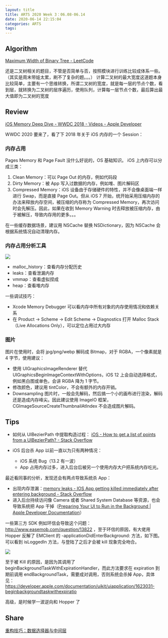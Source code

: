 ```yaml
---
layout: title
title: ARTS 2020 Week 3：06.08-06.14
date: 2020-06-14 22:15:04
categories: ARTS
tags:
---
```

## Algorithm
[Maximum Width of Binary Tree - LeetCode](https://leetcode.com/problems/maximum-width-of-binary-tree/)

还是二叉树相关的题目，不管是否简单与否，按照模块进行训练比较成体系一些。（其实是周末带娃太累，刷不了复杂的题。。。）
计算二叉树的最大宽度这道题本身比较简单，主要有一个思维转换，所谓二叉树的宽度，就是每一层的节点个数，看到层，就转换为二叉树的层序遍历，使用队列，计算每一层节点个数，最后算出最大值即为二叉树的宽度

## Review
[iOS Memory Deep Dive - WWDC 2018 - Videos - Apple Developer](https://developer.apple.com/videos/play/wwdc2018/416/)

WWDC 2020 要来了，看了下 2018 年关于 iOS 内存的一个 Session：
### 内存占用
Pages Memory 和 Page Fault 没什么好说的，OS 基础知识。
iOS 上内存可以分成三类：
1. Clean Memory：可以 Page Out 的内存，例如代码段
2. Dirty Memory：被 App 写入过数据的内存，例如堆、图片解码区
3. Compressed Memory：iOS 设备由于存储硬件的特性，并不会像桌面端一样进行 Swap，而是直接 Page Out。但从 iOS 7 开始，统开始采用压缩内存的办法来释放内存空间，被压缩的内存称为 Compressed Memory，再次访问时会先解压。因此，如果在收到 Memory Warning 时去释放被压缩内存，由于被解压，导致内存用的更多。。。

在一些缓存数据场景，建议用 NSCache 替换 NSDictionary，因为 NSCache 会根据系统情况自动清理内存。

### 内存占用分析工具
![](/images/blog/630C9DF7-3048-40A4-8ECE-41E3AF3D09DB.png)
* malloc_history：查看内存分配历史
* leaks：查看泄漏内存
* vmmap：查看虚拟捏成
* heap：查看堆内存

一些调试技巧：
* Xcode Memory Debugger 可以看内存中所有对象的内存使用情况和依赖关系
* 在 Product -> Scheme -> Edit Scheme -> Diagnostics 打开 Malloc Stack（Live Allocations Only），可以定位占用过大内存

### 图片
图片在使用时，会将 jpg/png/webp 解码成 Bitmap，对于 RGBA，一个像素就是 4 字节，使用建议：
* 使用 UIGraphicsImageRenderer 替代 UIGraphicsBeginImageContextWithOptions，iOS 12 上会自动选择格式，例如黑白图或单色，会讲 RGBA 降为 1 字节。
* 修改颜色，建议用 tintColor，不会有额外的内存开销。
* Downsampling 图片时，一般会先解码，然后搞一个小的画布进行渲染，解码还是造成内存峰尖。因此建议使用 ImageIO 框架，CGImageSourceCreateThumbnailAtIndex 不会造成图片解码。

## Tips
* 如何从 UIBezierPath 中提取构造过程：
[iOS - How to get a list of points from a UIBezierPath? - Stack Overflow](https://stackoverflow.com/questions/3051760/how-to-get-a-list-of-points-from-a-uibezierpath)

* iOS 后台杀 App 以前一直以为只有两种情况：
  * iOS 系统 Bug（13.2 有一波）
  * App 占用内存过多，进入后台后被另一个使用内存大户把系统内存吃光。

最近看同事的分析，发现还会有两点导致系统杀 App：
* 出现内存泄漏：[memory leaks - IOS App getting killed immediately after entering background - Stack Overflow](https://stackoverflow.com/questions/48107801/ios-app-getting-killed-immediately-after-entering-background)
* 进入后台持续访问像 Camera 或者 Shared System Database 等资源，也会导致系统把 App 干掉（[Preparing Your UI to Run in the Background | Apple Developer Documentation](https://developer.apple.com/documentation/uikit/app_and_environment/scenes/preparing_your_ui_to_run_in_the_background)）

一些第三方 SDK 例如环信会导致这个问题： http://www.easemob.com/question/13822 ，至于环信的原因，有大佬用 Hopper 反解了 EMClient 的 -applicationDidEnterBackground: 方法，如下图。可以看到 isLoggedIn 方法，与登陆了之后才会被 kill 现象完全吻合。

![](/images/blog/4373c66306b22120a4dd0493bcbbb543.png)

至于被 Kill 的原因，是因为其调用了 beginBackgroundTaskWithExpirationHandler，而此方法要求在 expiration 到期前调用 endBackgroundTask，需要成对调用，否则系统会杀掉 App，具体见：
https://developer.apple.com/documentation/uikit/uiapplication/1623031-beginbackgroundtaskwithexpiratio

高级，是时候学一波逆向和 Hopper 了

## Share

[重构技巧：数据选择器与中间层](https://joeshang.github.io/2020/06/14/refactor-multiplexer-and-indirectional-layer/)

